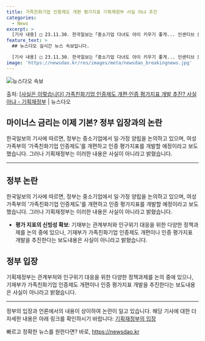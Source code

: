 ```yaml
---
title: 가족친화기업 인증제도 개편 평가지표 기획재정부 사실 아냐 추진
categories:
  - News
excerpt: >
  [기사 내용] □ 23.11.30. 한국일보는「중소기업 다녀도 아이 키우기 좋게... 인센티브 문턱 낮춘다」…
feature_text: >
  ## 뉴스다오 실시간 뉴스 속보입니다.

  [기사 내용] □ 23.11.30. 한국일보는「중소기업 다녀도 아이 키우기 좋게... 인센티브 문턱 낮춘다」…
image: 'https://newsdao.kr/res/images/meta/newsdao_breakingnews.jpg'
---
```


![뉴스다오 속보](https://newsdao.kr/res/images/meta/newsdao_breakingnews.jpg)

<p>출처: <a href="https://newsdao.kr/2696" rel="dofollow">[사실은 이렇습니다] 가족친화기업 인증제도 개편·인증 평가지표 개발 추진? 사실 아냐 - 기획재정부</a> | 뉴스다오</p>

<h2>마이너스 금리는 이제 기본? 정부 입장과의 논란</h2>

<p data-ke-size="size16">한국일보의 기사에 따르면, 정부는 중소기업에서 일·가정 양립을 논의하고 있으며, 여성가족부의 ‘가족친화기업 인증제도’를 개편하고 인증 평가지표를 개발할 예정이라고 보도했습니다. 그러나 기획재정부는 이러한 내용은 사실이 아니라고 밝혔습니다.</p>

<hr>

<h2 data-ke-size="size26">정부 논란</h2>
  
<p data-ke-size="size16">한국일보의 기사에 따르면, 정부는 중소기업에서 일·가정 양립을 논의하고 있으며, 여성가족부의 '가족친화기업 인증제도'를 개편하고 인증 평가지표를 개발할 예정이라고 보도했습니다. 그러나 기획재정부는 이러한 내용은 사실이 아니라고 밝혔습니다.</p>

<ul>
    <li><b>평가 지표의 신빙성 확보</b>: 기재부는 관계부처와 인구위기 대응을 위한 다양한 정책과제를 논의 중에 있으나, 기재부가 가족친화기업 인증제도 개편이나 인증 평가지표 개발을 추진한다는 보도내용은 사실이 아니라고 밝혔습니다.</li>
</ul>

<h2 data-ke-size="size26">정부 입장</h2>
  
<p data-ke-size="size16">기획재정부는 관계부처와 인구위기 대응을 위한 다양한 정책과제를 논의 중에 있으나, 기재부가 가족친화기업 인증제도 개편이나 인증 평가지표 개발을 추진한다는 보도내용은 사실이 아니라고 밝혔습니다.</p>

<hr>

<p data-ke-size="size16">정부의 입장과 언론에서의 내용이 상이하여 논란이 일고 있습니다. 해당 기사에 대한 더 자세한 내용은 아래 링크를 확인하시기 바랍니다: <a href="https://newsdao.kr/2696">기획재정부의 입장</a></p> 

빠르고 정확한 뉴스를 원한다면? 바로, <a href="https://newsdao.kr" rel="dofollow">https://newsdao.kr</a>


    
